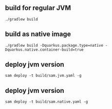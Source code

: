 
## build for regular JVM
`./gradlew build`

## build as native image
`./gradlew build -Dquarkus.package.type=native -Dquarkus.native.container-build=true`

## deploy jvm version
`sam deploy -t build/sam.jvm.yaml -g`

## deploy jvm version
`sam deploy -t build/sam.native.yaml -g`